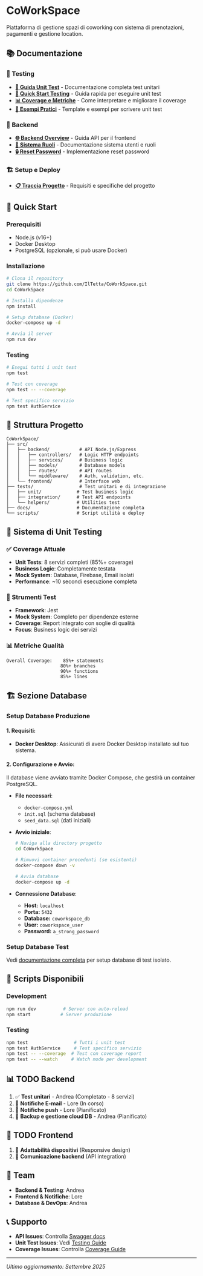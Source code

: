 # CoWorkSpace

Piattaforma di gestione spazi di coworking con sistema di prenotazioni, pagamenti e gestione location.

## 📚 Documentazione

### 🧪 Testing
- **[📖 Guida Unit Test](docs/Testing_Guide.md)** - Documentazione completa test unitari
- **[🚀 Quick Start Testing](tests/README.md)** - Guida rapida per eseguire unit test
- **[📊 Coverage e Metriche](docs/Testing_Coverage_Guide.md)** - Come interpretare e migliorare il coverage
- **[📝 Esempi Pratici](docs/Testing_Examples_Guide.md)** - Template e esempi per scrivere unit test

### 🔧 Backend
- **[🌐 Backend Overview](docs/Backend_Overview_per_Frontend.md)** - Guida API per il frontend
- **[🔄 Sistema Ruoli](ROLE_SYSTEM_REFACTORING.md)** - Documentazione sistema utenti e ruoli
- **[🔒 Reset Password](docs/Password_Reset_Documentation.md)** - Implementazione reset password

### 🏗️ Setup e Deploy
- **[📋 Traccia Progetto](docs/traccia.txt)** - Requisiti e specifiche del progetto

## 🚀 Quick Start

### Prerequisiti
- Node.js (v16+)
- Docker Desktop
- PostgreSQL (opzionale, si può usare Docker)

### Installazione
```bash
# Clona il repository
git clone https://github.com/IlTetta/CoWorkSpace.git
cd CoWorkSpace

# Installa dipendenze
npm install

# Setup database (Docker)
docker-compose up -d

# Avvia il server
npm run dev
```

### Testing
```bash
# Esegui tutti i unit test
npm test

# Test con coverage
npm test -- --coverage

# Test specifico servizio
npm test AuthService
```

## 📁 Struttura Progetto

```
CoWorkSpace/
├── src/
│   ├── backend/           # API Node.js/Express
│   │   ├── controllers/   # Logic HTTP endpoints
│   │   ├── services/      # Business logic
│   │   ├── models/        # Database models
│   │   ├── routes/        # API routes
│   │   └── middleware/    # Auth, validation, etc.
│   └── frontend/          # Interface web
├── tests/                 # Test unitari e di integrazione
│   ├── unit/             # Test business logic
│   ├── integration/      # Test API endpoints
│   └── helpers/          # Utilities test
├── docs/                 # Documentazione completa
└── scripts/              # Script utilità e deploy
```

## 🧪 Sistema di Unit Testing

### ✅ Coverage Attuale
- **Unit Tests**: 8 servizi completi (85%+ coverage)
- **Business Logic**: Completamente testata
- **Mock System**: Database, Firebase, Email isolati
- **Performance**: ~10 secondi esecuzione completa

### 🔧 Strumenti Test
- **Framework**: Jest
- **Mock System**: Completo per dipendenze esterne
- **Coverage**: Report integrato con soglie di qualità
- **Focus**: Business logic dei servizi

### 📊 Metriche Qualità
```
Overall Coverage:    85%+ statements
                    80%+ branches  
                    90%+ functions
                    85%+ lines
```

## 🏗️ Sezione Database

### Setup Database Produzione

#### 1. Requisiti:
* **Docker Desktop**: Assicurati di avere Docker Desktop installato sul tuo sistema.

#### 2. Configurazione e Avvio:
Il database viene avviato tramite Docker Compose, che gestirà un container PostgreSQL.

* **File necessari**: 
    *  `docker-compose.yml`
    * `init.sql` (schema database)
    * `seed_data.sql` (dati iniziali)

* **Avvio iniziale**:
    ```bash
    # Naviga alla directory progetto
    cd CoWorkSpace
    
    # Rimuovi container precedenti (se esistenti)
    docker-compose down -v
    
    # Avvia database
    docker-compose up -d
    ```

* **Connessione Database**:
    * **Host:** `localhost`
    * **Porta:** `5432`
    * **Database:** `coworkspace_db`
    * **User:** `coworkspace_user`
    * **Password:** `a_strong_password`

### Setup Database Test
Vedi [documentazione completa](docs/Test-Database-Setup.md) per setup database di test isolato.

## 🔧 Scripts Disponibili

### Development
```bash
npm run dev          # Server con auto-reload
npm start           # Server produzione
```

### Testing
```bash
npm test                 # Tutti i unit test
npm test AuthService     # Test specifico servizio
npm test -- --coverage  # Test con coverage report
npm test -- --watch     # Watch mode per development
```

## 📊 TODO Backend

1. ✅ **Test unitari** - Andrea (Completato - 8 servizi)
2. 🔄 **Notifiche E-mail** - Lore (In corso)
3. 🔄 **Notifiche push** - Lore (Pianificato)
4. 🔄 **Backup e gestione cloud DB** - Andrea (Pianificato)

## 📱 TODO Frontend

1. 🔄 **Adattabilità dispositivi** (Responsive design)
2. 🔄 **Comunicazione backend** (API integration)

## 🤝 Team

- **Backend & Testing**: Andrea
- **Frontend & Notifiche**: Lore
- **Database & DevOps**: Andrea

## 📞 Supporto

- **API Issues**: Controlla [Swagger docs](http://localhost:3000/api-docs)
- **Unit Test Issues**: Vedi [Testing Guide](docs/Testing_Guide.md)
- **Coverage Issues**: Controlla [Coverage Guide](docs/Testing_Coverage_Guide.md)

---

*Ultimo aggiornamento: Settembre 2025*